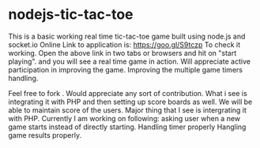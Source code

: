 # nodejs-tic-tac-toe
This is a  basic working real time  tic-tac-toe game built using node.js and socket.io
Online Link to application is: https://goo.gl/S9tczp
To check it working.
Open the above link in two tabs or browsers and hit on "start playing".
and you will see a real time game in action.
Will appreciate active participation in improving the game.
Improving the multiple game timers handling.

Feel free to fork .
Would appreciate any sort of contribution.
What i see is integrating it with PHP and then setting up score boards as well.
We will be able to maintain score of the users.
Major thing that I see is intergrating it with PHP.
Currently I am working on following:
asking user when a new game starts instead of directly starting.
Handling timer properly
Hangling game results properly.

